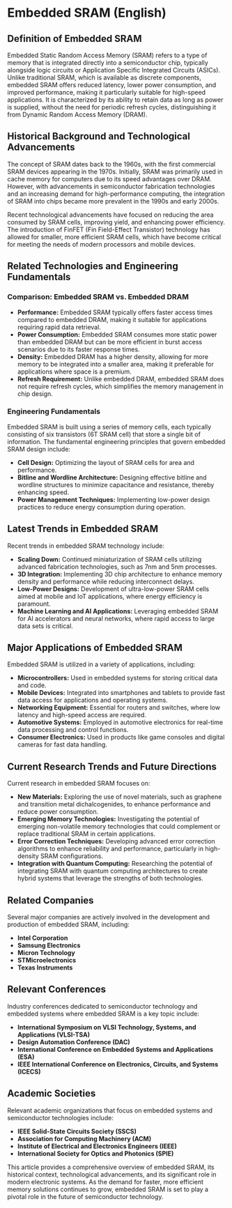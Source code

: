 # Embedded SRAM (English)

## Definition of Embedded SRAM

Embedded Static Random Access Memory (SRAM) refers to a type of memory that is integrated directly into a semiconductor chip, typically alongside logic circuits or Application Specific Integrated Circuits (ASICs). Unlike traditional SRAM, which is available as discrete components, embedded SRAM offers reduced latency, lower power consumption, and improved performance, making it particularly suitable for high-speed applications. It is characterized by its ability to retain data as long as power is supplied, without the need for periodic refresh cycles, distinguishing it from Dynamic Random Access Memory (DRAM).

## Historical Background and Technological Advancements

The concept of SRAM dates back to the 1960s, with the first commercial SRAM devices appearing in the 1970s. Initially, SRAM was primarily used in cache memory for computers due to its speed advantages over DRAM. However, with advancements in semiconductor fabrication technologies and an increasing demand for high-performance computing, the integration of SRAM into chips became more prevalent in the 1990s and early 2000s.

Recent technological advancements have focused on reducing the area consumed by SRAM cells, improving yield, and enhancing power efficiency. The introduction of FinFET (Fin Field-Effect Transistor) technology has allowed for smaller, more efficient SRAM cells, which have become critical for meeting the needs of modern processors and mobile devices.

## Related Technologies and Engineering Fundamentals

### Comparison: Embedded SRAM vs. Embedded DRAM 

- **Performance:** Embedded SRAM typically offers faster access times compared to embedded DRAM, making it suitable for applications requiring rapid data retrieval.
- **Power Consumption:** Embedded SRAM consumes more static power than embedded DRAM but can be more efficient in burst access scenarios due to its faster response times.
- **Density:** Embedded DRAM has a higher density, allowing for more memory to be integrated into a smaller area, making it preferable for applications where space is a premium.
- **Refresh Requirement:** Unlike embedded DRAM, embedded SRAM does not require refresh cycles, which simplifies the memory management in chip design.

### Engineering Fundamentals

Embedded SRAM is built using a series of memory cells, each typically consisting of six transistors (6T SRAM cell) that store a single bit of information. The fundamental engineering principles that govern embedded SRAM design include:

- **Cell Design:** Optimizing the layout of SRAM cells for area and performance.
- **Bitline and Wordline Architecture:** Designing effective bitline and wordline structures to minimize capacitance and resistance, thereby enhancing speed.
- **Power Management Techniques:** Implementing low-power design practices to reduce energy consumption during operation.

## Latest Trends in Embedded SRAM

Recent trends in embedded SRAM technology include:

- **Scaling Down:** Continued miniaturization of SRAM cells utilizing advanced fabrication technologies, such as 7nm and 5nm processes.
- **3D Integration:** Implementing 3D chip architecture to enhance memory density and performance while reducing interconnect delays.
- **Low-Power Designs:** Development of ultra-low-power SRAM cells aimed at mobile and IoT applications, where energy efficiency is paramount.
- **Machine Learning and AI Applications:** Leveraging embedded SRAM for AI accelerators and neural networks, where rapid access to large data sets is critical.

## Major Applications of Embedded SRAM

Embedded SRAM is utilized in a variety of applications, including:

- **Microcontrollers:** Used in embedded systems for storing critical data and code.
- **Mobile Devices:** Integrated into smartphones and tablets to provide fast data access for applications and operating systems.
- **Networking Equipment:** Essential for routers and switches, where low latency and high-speed access are required.
- **Automotive Systems:** Employed in automotive electronics for real-time data processing and control functions.
- **Consumer Electronics:** Used in products like game consoles and digital cameras for fast data handling.

## Current Research Trends and Future Directions

Current research in embedded SRAM focuses on:

- **New Materials:** Exploring the use of novel materials, such as graphene and transition metal dichalcogenides, to enhance performance and reduce power consumption.
- **Emerging Memory Technologies:** Investigating the potential of emerging non-volatile memory technologies that could complement or replace traditional SRAM in certain applications.
- **Error Correction Techniques:** Developing advanced error correction algorithms to enhance reliability and performance, particularly in high-density SRAM configurations.
- **Integration with Quantum Computing:** Researching the potential of integrating SRAM with quantum computing architectures to create hybrid systems that leverage the strengths of both technologies.

## Related Companies

Several major companies are actively involved in the development and production of embedded SRAM, including:

- **Intel Corporation**
- **Samsung Electronics**
- **Micron Technology**
- **STMicroelectronics**
- **Texas Instruments**

## Relevant Conferences

Industry conferences dedicated to semiconductor technology and embedded systems where embedded SRAM is a key topic include:

- **International Symposium on VLSI Technology, Systems, and Applications (VLSI-TSA)**
- **Design Automation Conference (DAC)**
- **International Conference on Embedded Systems and Applications (ESA)**
- **IEEE International Conference on Electronics, Circuits, and Systems (ICECS)**

## Academic Societies

Relevant academic organizations that focus on embedded systems and semiconductor technologies include:

- **IEEE Solid-State Circuits Society (SSCS)**
- **Association for Computing Machinery (ACM)**
- **Institute of Electrical and Electronics Engineers (IEEE)**
- **International Society for Optics and Photonics (SPIE)**

This article provides a comprehensive overview of embedded SRAM, its historical context, technological advancements, and its significant role in modern electronic systems. As the demand for faster, more efficient memory solutions continues to grow, embedded SRAM is set to play a pivotal role in the future of semiconductor technology.